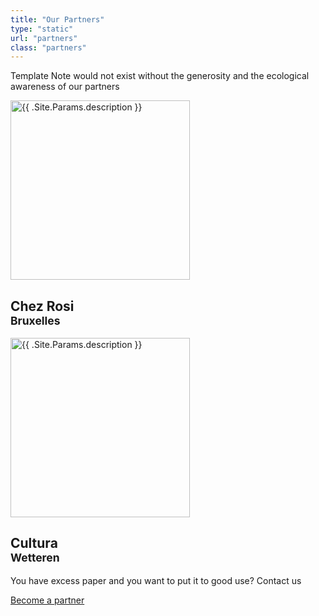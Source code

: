 ```yaml
---
title: "Our Partners"
type: "static"
url: "partners"
class: "partners"
---
```


<p class="partners-thanks">Template Note would not exist without the generosity and the ecological awareness of our partners</p>

<div class="section-blocks partners-list">
    <div class="section-block">
        <a href="http://www.chezrosi.be/">
            <picture class="img-wrapper" onclick="">
                <source srcset="/assets/uploadsOut/Template-2018-08-29-Insta-7.jpg"
                        media="(min-width: 768px)">
                <img src="/assets/uploadsOutThumbs/Template-2018-08-29-Insta-7.jpg" alt="{{ .Site.Params.description }}" width="287" height="287" />
            </picture>
        </a>
        <h2>Chez Rosi<br><small>Bruxelles</small></h2>
    </div>
    <div class="section-block">
        <picture class="img-wrapper" onclick="">
            <source srcset="/assets/uploadsOut/Template-2018-08-29-Insta-7.jpg"
                    media="(min-width: 768px)">
            <img src="/assets/uploadsOutThumbs/Template-2018-08-29-Insta-7.jpg" alt="{{ .Site.Params.description }}" width="287" height="287" />
        </picture>
        <h2>Cultura<br><small>Wetteren</small></h2>
    </div>
</div>

<div class="section-blocks become-partner">
    <div class="section-block">
        <p>You have excess paper and you want to put it to good use? Contact us</p>
    </div>
    <div class="section-block">
        <p class="text-align-right">
            <a class="button" href="mailto:info@templatenote.com">Become a partner</a>
        </p>
    </div>
</div>